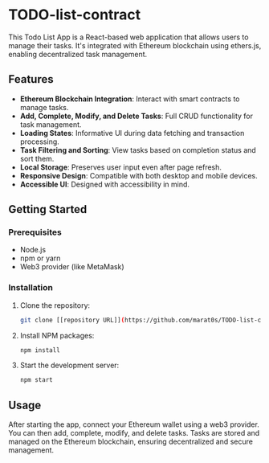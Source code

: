 # TODO-list-contract

This  Todo List App is a React-based web application that allows users to manage their tasks. It's integrated with Ethereum blockchain using ethers.js, enabling decentralized task management.

## Features

- **Ethereum Blockchain Integration**: Interact with smart contracts to manage tasks.
- **Add, Complete, Modify, and Delete Tasks**: Full CRUD functionality for task management.
- **Loading States**: Informative UI during data fetching and transaction processing.
- **Task Filtering and Sorting**: View tasks based on completion status and sort them.
- **Local Storage**: Preserves user input even after page refresh.
- **Responsive Design**: Compatible with both desktop and mobile devices.
- **Accessible UI**: Designed with accessibility in mind.

## Getting Started

### Prerequisites

- Node.js
- npm or yarn
- Web3 provider (like MetaMask)

### Installation

1. Clone the repository:
   ```bash
   git clone [[repository URL]](https://github.com/marat0s/TODO-list-contract.git)
   ```
2. Install NPM packages:
   ```bash
   npm install
   ```
3. Start the development server:
   ```bash
   npm start
   ```

## Usage

After starting the app, connect your Ethereum wallet using a web3 provider. You can then add, complete, modify, and delete tasks. Tasks are stored and managed on the Ethereum blockchain, ensuring decentralized and secure management.


